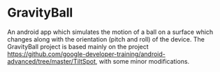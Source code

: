 # GravityBall
An android app which simulates the motion of a ball on a surface which changes along with the orientation (pitch and roll) of the device. 
The GravityBall project is based mainly on the project https://github.com/google-developer-training/android-advanced/tree/master/TiltSpot, with some minor modifications.
